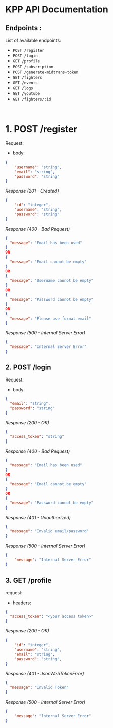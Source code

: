 # KPP API Documentation

## Endpoints :

List of available endpoints:

- `POST /register`
- `POST /login`
- `GET /profile`
- `POST /subscription`
- `POST /generate-midtrans-token`
- `GET /fighters`
- `GET /events`
- `GET /logs`
- `GET /youtube`
- `GET /fighters/:id`

&nbsp;

# 1. POST /register

Request: 

- body:

```json
{
    "username": "string",
    "email": "string",
    "password": "string"
}
```

_Response (201 - Created)_

```json
{
    "id": "integer",
    "username": "string",
    "password": "string"
}
```

_Response (400 - Bad Request)_

```json
{
  "message": "Email has been used"
}
OR
{
  "message": "Email cannot be empty"
}
OR
{
  "message": "Username cannot be empty"
}
OR
{
  "message": "Password cannot be empty"
}
OR
{
  "message": "Please use format email"
}
```

_Response (500 - Internal Server Error)_

```json
{
  "message": "Internal Server Error"
}
```

## 2. POST /login

Request:

- body:

```json
{
  "email": "string",
  "password": "string"
}
```
_Response (200 - OK)_

```json
{
  "access_token": "string"
}
```

_Response (400 - Bad Request)_

```json
{
  "message": "Email has been used"
}
OR
{
  "message": "Email cannot be empty"
}
OR
{
  "message": "Password cannot be empty"
}
```

_Response (401 - Unauthorized)_

```json
{
  "message": "Invalid email/password"
}
```

_Response (500 - Internal Server Error)_

```json
{ 
    "message": "Internal Server Error" 
}
```

## 3. GET /profile

request:

- headers:

```json
{
  "access_token": "<your access token>"
}
```

_Response (200 - OK)_

```json
{
    "id": "integer",
    "username": "string",
    "email": "string",
    "password": "string",
}
```

_Response (401 - JsonWebTokenError)_

```json
{
  "message": "Invalid Token"
}
```

_Response (500 - Internal Server Error)_

```json
{ 
    "message": "Internal Server Error" 
}
```